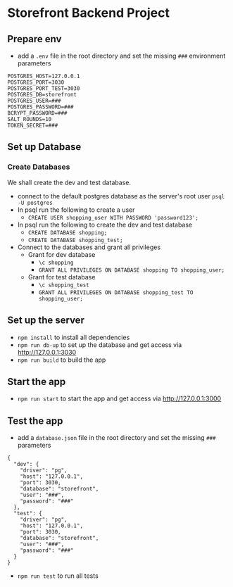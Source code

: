 # Storefront Backend Project

## Prepare env
- add a `.env` file in the root directory and set the missing `###` environment parameters
```
POSTGRES_HOST=127.0.0.1
POSTGRES_PORT=3030
POSTGRES_PORT_TEST=3030
POSTGRES_DB=storefront
POSTGRES_USER=###
POSTGRES_PASSWORD=###
BCRYPT_PASSWORD=###
SALT_ROUNDS=10
TOKEN_SECRET=###
```
## Set up Database
### Create Databases
We shall create the dev and test database.

- connect to the default postgres database as the server's root user `psql -U postgres`
- In psql run the following to create a user 
    - `CREATE USER shopping_user WITH PASSWORD 'password123';`
- In psql run the following to create the dev and test database
    - `CREATE DATABASE shopping;`
    - `CREATE DATABASE shopping_test;`
- Connect to the databases and grant all privileges
    - Grant for dev database
        - `\c shopping`
        - `GRANT ALL PRIVILEGES ON DATABASE shopping TO shopping_user;`
    - Grant for test database
        - `\c shopping_test`
        - `GRANT ALL PRIVILEGES ON DATABASE shopping_test TO shopping_user;`
        
## Set up the server


- `npm install` to install all dependencies
- `npm run db-up` to set up the database and get access via http://127.0.0.1:3030
- `npm run build` to build the app

## Start the app
- `npm run start` to start the app and get access via http://127.0.0.1:3000


## Test the app
- add a `database.json` file in the root directory and set the missing `###` parameters
```
{
  "dev": {
    "driver": "pg",
    "host": "127.0.0.1",
    "port": 3030,
    "database": "storefront",
    "user": "###",
    "password": "###"
  },
  "test": {
    "driver": "pg",
    "host": "127.0.0.1",
    "port": 3030,
    "database": "storefront",
    "user": "###",
    "password": "###"
  }
}
```
- `npm run test` to run all tests

